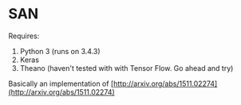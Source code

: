 # SAN

Requires:

1. Python 3 (runs on 3.4.3)
2. Keras
3. Theano (haven't tested with with Tensor Flow. Go ahead and try)

Basically an implementation of [http://arxiv.org/abs/1511.02274](http://arxiv.org/abs/1511.02274)
